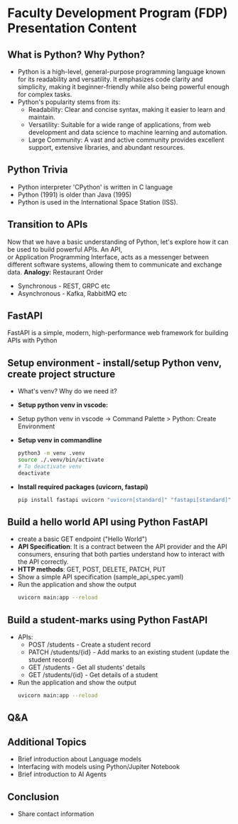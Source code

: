 # Faculty Development Program (FDP) Presentation Content

## **What is Python? Why Python?**

* Python is a high-level, general-purpose programming language known for its readability and versatility. It emphasizes code clarity and simplicity, making it beginner-friendly while also being powerful enough for complex tasks.
* Python's popularity stems from its:
  - Readability: Clear and concise syntax, making it easier to learn and maintain.
  - Versatility: Suitable for a wide range of applications, from web development and data science to machine learning and automation.
  - Large Community: A vast and active community provides excellent support, extensive libraries, and abundant resources.

## **Python Trivia**

- Python interpreter 'CPython' is written in C language
- Python (1991) is older than Java (1995)
- Python is used in the International Space Station (ISS).

## **Transition to APIs**

Now that we have a basic understanding of Python, let's explore how it can be used to build powerful APIs. An API, <br>
or Application Programming Interface, acts as a messenger between different software systems, allowing them to communicate and exchange data.
**Analogy:** Restaurant Order

* Synchronous - REST, GRPC etc
* Asynchronous - Kafka, RabbitMQ etc
    

## **FastAPI**

FastAPI is a simple, modern, high-performance web framework for building APIs with Python

## **Setup environment** - install/setup Python venv, create project structure

* What's venv? Why do we need it?
  
* **Setup python venv in vscode:**
* Setup python venv in vscode -> Command Palette > Python: Create Environment
  
* **Setup venv in commandline**
  ```bash
  python3 -m venv .venv
  source ./.venv/bin/activate
  # To deactivate venv
  deactivate
  ```
* **Install required packages (uvicorn, fastapi)**
  ```bash
  pip install fastapi uvicorn "uvicorn[standard]" "fastapi[standard]" 
  ```

## **Build a hello world API using Python FastAPI**

* create a basic GET endpoint ("Hello World")
* **API Specification**: It is a contract between the API provider and the API consumers, ensuring that both parties understand how to interact with the API correctly.
* **HTTP methods**: GET, POST, DELETE, PATCH, PUT
* Show a simple API specification (sample_api_spec.yaml)
* Run the application and show the output
  ```bash
  uvicorn main:app --reload
  ```
 
## **Build a student-marks using Python FastAPI**
* APIs:
  - POST /students - Create a student record
  - PATCH /students/{id}  - Add marks to an existing student (update the student record)
  - GET /students - Get all students' details
  - GET /students/{id} - Get details of a student
* Run the application and show the output
  ```bash
  uvicorn main:app --reload
  ```
   
## **Q&A**

## **Additional Topics**
* Brief introduction about Language models
* Interfacing with models using Python/Jupiter Notebook
* Brief introduction to AI Agents
 
## **Conclusion**
* Share contact information  
